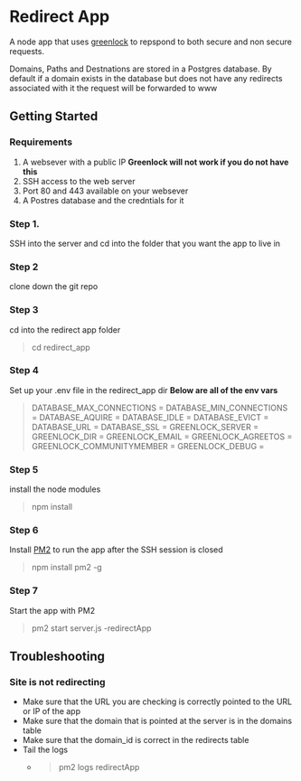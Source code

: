# Redirect App

A node app that uses [greenlock](https://www.npmjs.com/package/greenlock-express) to repspond to both secure and non secure requests. 

Domains, Paths and Destnations are stored in a Postgres database. By default if a domain exists in the database but does not have any redirects associated with it the request will be forwarded to www


## Getting Started
### Requirements

 1. A websever with a public IP **Greenlock will not work if you do not have this**
 2. SSH access to the web server
 3. Port 80 and 443 available on your websever
 4. A Postres database and the credntials for it

### Step 1.
SSH into the server and cd into the folder that you want the app to live in
### Step 2
clone down the git repo
### Step 3
cd into the redirect app folder 
>  cd redirect_app
### Step 4
Set up your .env file in the redirect_app dir 
**Below are all of the env vars**
>DATABASE_MAX_CONNECTIONS =
>DATABASE_MIN_CONNECTIONS = 
>DATABASE_AQUIRE =
>DATABASE_IDLE =
>DATABASE_EVICT =
>DATABASE_URL =
>DATABASE_SSL =
>GREENLOCK_SERVER =
>GREENLOCK_DIR =
>GREENLOCK_EMAIL =
>GREENLOCK_AGREETOS =
>GREENLOCK_COMMUNITYMEMBER =
>GREENLOCK_DEBUG =

### Step 5
install the node modules 
> npm install
### Step 6 
Install [PM2](https://pm2.io/doc/en/runtime/overview/) to run the app after the SSH session is closed
> npm install pm2 -g

### Step 7
Start the app with PM2
> pm2 start server.js -redirectApp
## Troubleshooting

### Site is not redirecting

 - Make sure that the URL you are checking is correctly pointed to the URL or IP of the app
 - Make sure that the domain that is pointed at the server is in the domains table
 - Make sure that the domain_id is correct in the redirects table
 - Tail the logs 
	 - >pm2 logs redirectApp
   

